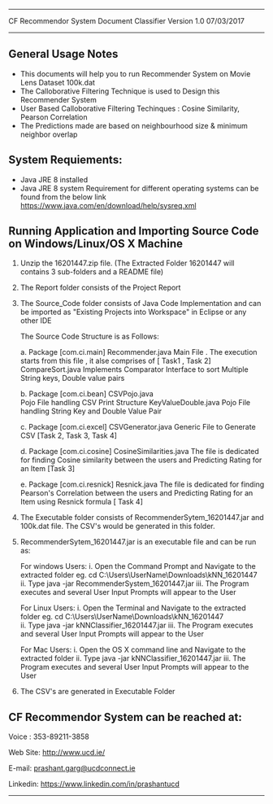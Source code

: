 __________________________________________________________________________________________

CF Recommendor System Document Classifier Version 1.0 07/03/2017
__________________________________________________________________________________________

General Usage Notes
------------------------------------------------------------------------------------------
- This documents will help you to run Recommender System on Movie Lens Dataset 100k.dat
- The Calloborative Filtering Technique is used to Design this Recommender System
- User Based Calloborative Filtering Techinques : Cosine Similarity, Pearson Correlation
- The Predictions made are based on  neighbourhood size & minimum neighbor overlap


System Requiements:
-------------------------------------------------------------------------------------------
- Java JRE 8 installed
- Java JRE 8 system Requirement for different operating systems can be found 
  from the below link
  https://www.java.com/en/download/help/sysreq.xml
  

Running Application and Importing Source Code on Windows/Linux/OS X Machine
-------------------------------------------------------------------------------------------
1. Unzip the 16201447.zip file. (The Extracted Folder 16201447 will contains 
	3 sub-folders and a README file)

2. The Report folder consists of the Project Report

2. The Source_Code folder consists of Java Code Implementation and can be imported as 
	"Existing Projects into Workspace" in Eclipse or any other IDE
	
	The Source Code Structure is as Follows:
	
	a. Package [com.ci.main] 
		Recommender.java 
			Main File . The execution starts from this file , it alse comprises of [ Task1 , Task 2]
		CompareSort.java
			Implements Comparator Interface to sort Multiple String keys, Double value pairs
			
	b. Package [com.ci.bean]
		CSVPojo.java	
			Pojo File handling CSV Print Structure
		KeyValueDouble.java
			 Pojo File handling String Key and Double Value Pair
			
		
	c. Package [com.ci.excel]
		CSVGenerator.java
			Generic File to Generate CSV [Task 2,  Task 3, Task 4]
			
	d. Package [com.ci.cosine]
		CosineSimilarities.java
			The file is dedicated for finding Cosine similarity between the users and Predicting Rating for an Item [Task 3]
			
	e. Package [com.ci.resnick]
		Resnick.java
			The file is dedicated for finding Pearson's Correlation between the users and Predicting Rating for an Item using Resnick formula	[ Task 4]

3. The Executable folder consists of RecommenderSytem_16201447.jar and 100k.dat file. The CSV's would be generated in this folder.

4. RecommenderSytem_16201447.jar is an executable file and can be run as:

 	For windows Users:
	i. Open the Command Prompt and Navigate to the extracted folder
		eg. cd C:\Users\UserName\Downloads\kNN_16201447\
	ii. Type
		java -jar RecommenderSystem_16201447.jar
	iii. The Program executes and several User Input Prompts will appear to the User
	
	For Linux Users:
	i. Open the Terminal and Navigate to the extracted folder
		eg. cd C:\Users\UserName\Downloads\kNN_16201447\
 	ii. Type
		java -jar kNNClassifier_16201447.jar
	iii. The Program executes and several User Input Prompts will appear to the User
			
	For Mac Users:
	i. Open the OS X command line and Navigate to the extracted folder
	ii. Type
		java -jar kNNClassifier_16201447.jar
	iii. The Program executes and several User Input Prompts will appear to the User

5. The CSV's are generated in Executable Folder
		
CF Recommendor System can be reached at:
-------------------------------------------------------------------------------------------
Voice : 353-89211-3858

Web Site: http://www.ucd.ie/

E-mail: prashant.garg@ucdconnect.ie 

Linkedin: https://www.linkedin.com/in/prashantucd

-------------------------------------------------------------------------------------------